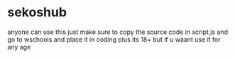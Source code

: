# sekoshub
anyone can use this just make sure to copy the source code in script.js and go to wschools and place it in coding
plus its 18+ but if u waant use it for any age 
